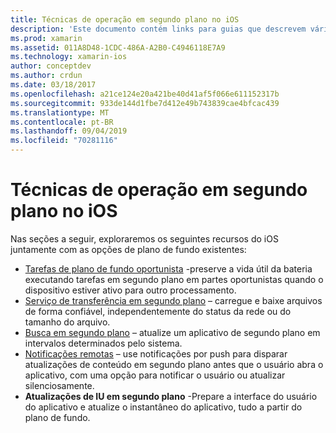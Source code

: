 ```yaml
---
title: Técnicas de operação em segundo plano no iOS
description: 'Este documento contém links para guias que descrevem várias técnicas de plano de fundo no iOS: tarefas em segundo plano, serviço de transferência em segundo plano, busca em segundo plano e notificações remotas.'
ms.prod: xamarin
ms.assetid: 011A8D48-1CDC-486A-A2B0-C4946118E7A9
ms.technology: xamarin-ios
author: conceptdev
ms.author: crdun
ms.date: 03/18/2017
ms.openlocfilehash: a21ce124e20a421be40d41af5f066e611152317b
ms.sourcegitcommit: 933de144d1fbe7d412e49b743839cae4bfcac439
ms.translationtype: MT
ms.contentlocale: pt-BR
ms.lasthandoff: 09/04/2019
ms.locfileid: "70281116"
---
```

# <a name="ios-backgrounding-techniques"></a>Técnicas de operação em segundo plano no iOS

Nas seções a seguir, exploraremos os seguintes recursos do iOS juntamente com as opções de plano de fundo existentes:

- [Tarefas de plano de fundo oportunista](~/ios/app-fundamentals/backgrounding/ios-backgrounding-techniques/ios-backgrounding-with-tasks.md#background_tasks_in_iOS_7) -preserve a vida útil da bateria executando tarefas em segundo plano em partes oportunistas quando o dispositivo estiver ativo para outro processamento.
- [Serviço de transferência em segundo plano](~/ios/app-fundamentals/backgrounding/ios-backgrounding-techniques/ios-backgrounding-with-tasks.md#background-transfers) – carregue e baixe arquivos de forma confiável, independentemente do status da rede ou do tamanho do arquivo.
- [Busca em segundo plano](~/ios/app-fundamentals/backgrounding/ios-backgrounding-techniques/updating-an-application-in-the-background.md#background_fetch) – atualize um aplicativo de segundo plano em intervalos determinados pelo sistema.
- [Notificações remotas](~/ios/app-fundamentals/backgrounding/ios-backgrounding-techniques/updating-an-application-in-the-background.md#remote_notifications) – use notificações por push para disparar atualizações de conteúdo em segundo plano antes que o usuário abra o aplicativo, com uma opção para notificar o usuário ou atualizar silenciosamente.
- **Atualizações de IU em segundo plano** -Prepare a interface do usuário do aplicativo e atualize o instantâneo do aplicativo, tudo a partir do plano de fundo.
